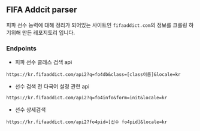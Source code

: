 ## FIFA Addcit parser 
피파 선수 능력에 대해 정리가 되어있는 사이트인 `fifaaddict.com`의 정보를 크롤링 하기위해 만든 레포지토리 입니다. 

### Endpoints
- 피파 선수 클래스 검색 api 
```
https://kr.fifaaddict.com/api2?q=fo4db&class=[class이름]&locale=kr
```

- 선수 검색 전 다국어 설정 관련 api
```
https://kr.fifaaddict.com/api2?q=fo4info&form=init&locale=kr
```

- 선수 상세검색 
```
https://kr.fifaaddict.com/api2?fo4pid=[선수 fo4pid]&locale=kr
```


